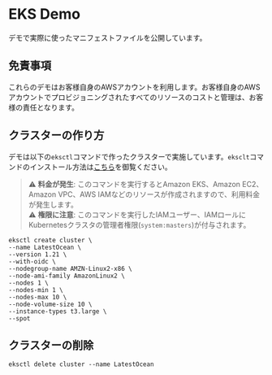 # EKS Demo

デモで実際に使ったマニフェストファイルを公開しています。

## 免責事項

これらのデモはお客様自身のAWSアカウントを利用します。お客様自身のAWSアカウントでプロビジョニングされたすべてのリソースのコストと管理は、お客様の責任となります。

## クラスターの作り方

デモは以下の`eksctl`コマンドで作ったクラスターで実施しています。`eksclt`コマンドのインストール方法は[こちら](https://docs.aws.amazon.com/ja_jp/eks/latest/userguide/eksctl.html)を御覧ください。

> :warning: **料金が発生**: このコマンドを実行するとAmazon EKS、Amazon EC2、Amazon VPC、AWS IAMなどのリソースが作成されますので、利用料金が発生します。</br>
> :warning: **権限に注意**: このコマンドを実行したIAMユーザー、IAMロールにKubernetesクラスタの管理者権限(`system:masters`)が付与されます。

```
eksctl create cluster \
--name LatestOcean \
--version 1.21 \
--with-oidc \
--nodegroup-name AMZN-Linux2-x86 \
--node-ami-family AmazonLinux2 \
--nodes 1 \
--nodes-min 1 \
--nodes-max 10 \
--node-volume-size 10 \
--instance-types t3.large \
--spot
```

## クラスターの削除

`eksctl delete cluster --name LatestOcean`
